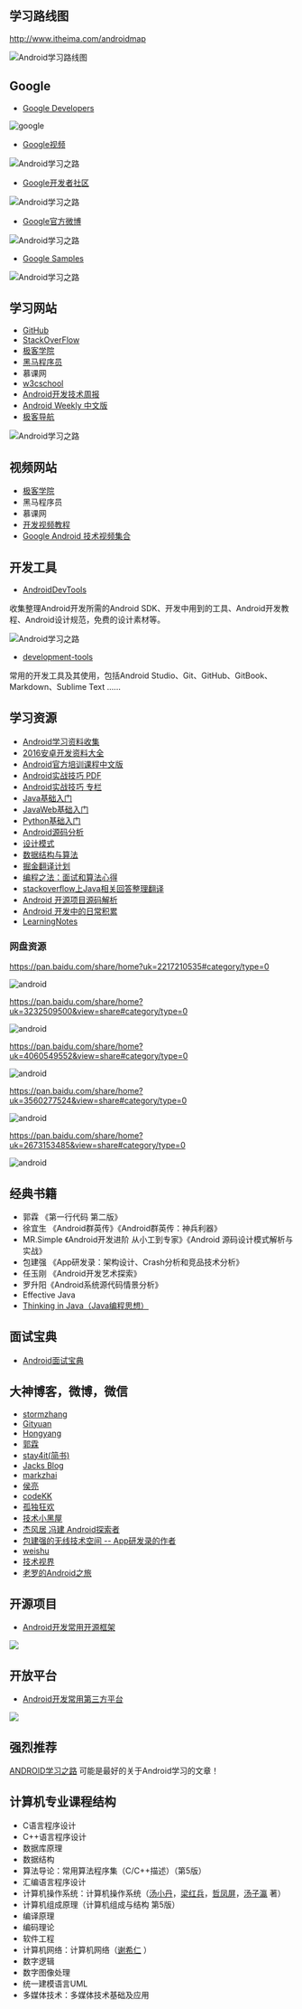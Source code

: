 ## 学习路线图

http://www.itheima.com/androidmap

![Android学习路线图](http://img.blog.csdn.net/20170406005745987?watermark/2/text/aHR0cDovL2Jsb2cuY3Nkbi5uZXQvYXhpMjk1MzA5MDY2/font/5a6L5L2T/fontsize/400/fill/I0JBQkFCMA==/dissolve/70/gravity/SouthEast)

## Google

- [Google Developers](https://developers.google.cn/)

![google](http://img.blog.csdn.net/20161219232946232?watermark/2/text/aHR0cDovL2Jsb2cuY3Nkbi5uZXQvYXhpMjk1MzA5MDY2/font/5a6L5L2T/fontsize/400/fill/I0JBQkFCMA==/dissolve/70/gravity/SouthEast)

- [Google视频](http://i.youku.com/i/UMjczOTc0NDkzNg==)

![Android学习之路](http://img.blog.csdn.net/20160926211553757)

- [Google开发者社区](http://chinagdg.org/)

![Android学习之路](http://img.blog.csdn.net/20160926211732743)

- [Google官方微博](http://weibo.com/GoogleDevelopers?refer_flag=1005055013_)

![Android学习之路](http://img.blog.csdn.net/20160926211652669)

- [Google Samples](https://github.com/googlesamples)

![Android学习之路](http://img.blog.csdn.net/20160926212604036)

## 学习网站

- [GitHub](https://github.com/)
- [StackOverFlow](http://stackoverflow.com/)
- [极客学院](http://wiki.jikexueyuan.com/)
- [黑马程序员](http://www.itheima.com/)
- 慕课网
- [w3cschool](http://www.w3cschool.cn/)
- [Android开发技术周报](http://www.androidweekly.cn/)
- [Android Weekly 中文版](http://wiki.jikexueyuan.com/project/android-weekly/)
- [极客导航](http://www.jikedaohang.com/)

![Android学习之路](http://img.blog.csdn.net/20161026233117616)

## 视频网站

- [极客学院](http://wiki.jikexueyuan.com/)
- 黑马程序员
- 慕课网
- [开发视频教程](http://geek.csdn.net/news/detail/99708)
- [Google Android 技术视频集合](http://chinagdg.org/2016/08/google-android-videos/)

## 开发工具

- [AndroidDevTools](http://www.androiddevtools.cn/)

收集整理Android开发所需的Android SDK、开发中用到的工具、Android开发教程、Android设计规范，免费的设计素材等。

![Android学习之路](http://img.blog.csdn.net/20160929134827185)

- [development-tools](https://www.gitbook.com/book/alleniverson/development-tools/details)

常用的开发工具及其使用，包括Android Studio、Git、GitHub、GitBook、Markdown、Sublime Text ......

## 学习资源

- [Android学习资料收集](http://mp.weixin.qq.com/s?__biz=MzA4NTQwNDcyMA==&mid=402543523&idx=1&sn=7589887001688123a6a04e081a2b793b&scene=4#wechat_redirect)
- [2016安卓开发资料大全](http://blog.chengyunfeng.com/?p=1020)
- [Android官方培训课程中文版](https://github.com/kesenhoo/android-training-course-in-chinese)
- [Android实战技巧 PDF](http://wiki.jikexueyuan.com/project/android-actual-combat-skills/)
- [Android实战技巧 专栏](http://blog.csdn.net/column/details/android-tip.html)
- [Java基础入门](http://blog.csdn.net/axi295309066/article/details/52485297)
- [JavaWeb基础入门](http://blog.csdn.net/axi295309066/article/details/71057277)
- [Python基础入门](http://blog.csdn.net/axi295309066/article/details/71023059)
- [Android源码分析](http://blog.csdn.net/axi295309066/article/details/64450164)
- [设计模式](http://blog.csdn.net/axi295309066/article/details/64445581)
- [数据结构与算法](http://blog.csdn.net/axi295309066/article/details/53980484)
- [掘金翻译计划](https://github.com/xitu/gold-miner)
- [编程之法：面试和算法心得](https://github.com/julycoding/The-Art-Of-Programming-By-July)
- [stackoverflow上Java相关回答整理翻译](https://github.com/giantray/stackoverflow-java-top-qa)
- [Android 开源项目源码解析](https://github.com/android-cn/android-open-project-analysis)
- [Android 开发中的日常积累](https://github.com/lizhangqu/CoreLink)
- [LearningNotes](https://github.com/GeniusVJR/LearningNotes)

### 网盘资源

https://pan.baidu.com/share/home?uk=2217210535#category/type=0

![android](http://img.blog.csdn.net/20170121114507186?watermark/2/text/aHR0cDovL2Jsb2cuY3Nkbi5uZXQvYXhpMjk1MzA5MDY2/font/5a6L5L2T/fontsize/400/fill/I0JBQkFCMA==/dissolve/70/gravity/SouthEast)

https://pan.baidu.com/share/home?uk=3232509500&view=share#category/type=0

![android](http://img.blog.csdn.net/20170121114333938?watermark/2/text/aHR0cDovL2Jsb2cuY3Nkbi5uZXQvYXhpMjk1MzA5MDY2/font/5a6L5L2T/fontsize/400/fill/I0JBQkFCMA==/dissolve/70/gravity/SouthEast)

https://pan.baidu.com/share/home?uk=4060549552&view=share#category/type=0

![android](http://img.blog.csdn.net/20170121114611297?watermark/2/text/aHR0cDovL2Jsb2cuY3Nkbi5uZXQvYXhpMjk1MzA5MDY2/font/5a6L5L2T/fontsize/400/fill/I0JBQkFCMA==/dissolve/70/gravity/SouthEast)

https://pan.baidu.com/share/home?uk=3560277524&view=share#category/type=0

![android](http://img.blog.csdn.net/20170121114851518?watermark/2/text/aHR0cDovL2Jsb2cuY3Nkbi5uZXQvYXhpMjk1MzA5MDY2/font/5a6L5L2T/fontsize/400/fill/I0JBQkFCMA==/dissolve/70/gravity/SouthEast)

https://pan.baidu.com/share/home?uk=2673153485&view=share#category/type=0

![android](http://img.blog.csdn.net/20170121114946428?watermark/2/text/aHR0cDovL2Jsb2cuY3Nkbi5uZXQvYXhpMjk1MzA5MDY2/font/5a6L5L2T/fontsize/400/fill/I0JBQkFCMA==/dissolve/70/gravity/SouthEast)

## 经典书籍

- 郭霖 《第一行代码 第二版》
- 徐宜生 《Android群英传》《Android群英传：神兵利器》
- MR.Simple 《Android开发进阶 从小工到专家》《Android 源码设计模式解析与实战》
- 包建强 《App研发录：架构设计、Crash分析和竞品技术分析》
- 任玉刚 《Android开发艺术探索》
- 罗升阳《Android系统源代码情景分析》
- Effective Java
- [Thinking in Java（Java编程思想）](http://blog.csdn.net/axi295309066/article/details/71023238)

## 面试宝典

- [Android面试宝典](http://blog.csdn.net/axi295309066/article/details/51275470)

## 大神博客，微博，微信

- [stormzhang](http://stormzhang.com/posts/)
- [Gityuan](http://gityuan.com/)
- [Hongyang](http://blog.csdn.net/lmj623565791)
- [郭霖](http://blog.csdn.net/guolin_blog)
- [stay4it(简书)](http://www.jianshu.com/users/6e4c6553a7f9/latest_articles)
- [Jacks Blog](https://blog.dreamtobe.cn/)
- [markzhai](http://blog.zhaiyifan.cn/)
- [侯亮](https://my.oschina.net/youranhongcha/blog)
- [codeKK](http://p.codekk.com/)
- [孤独狂欢](http://www.gdky005.com/)
- [技术小黑屋](http://droidyue.com/)
- [杰风居 冯建 Android探索者](http://jayfeng.com/)
- [包建强的无线技术空间 -- App研发录的作者](http://www.cnblogs.com/Jax/)
- [weishu](http://weishu.me/)
- [技术视界](http://blog.coderclock.com/)
- [老罗的Android之旅](http://blog.csdn.net/luoshengyang/article/details/6618363)

## 开源项目

- [Android开发常用开源框架](http://blog.csdn.net/axi295309066/article/details/52901044)

![](http://img.blog.csdn.net/20170428144103234?watermark/2/text/aHR0cDovL2Jsb2cuY3Nkbi5uZXQvYXhpMjk1MzA5MDY2/font/5a6L5L2T/fontsize/400/fill/I0JBQkFCMA==/dissolve/70/gravity/SouthEast)

## 开放平台

- [Android开发常用第三方平台](http://blog.csdn.net/axi295309066/article/details/52901991)

![](http://img.blog.csdn.net/20161023155813600)

## 强烈推荐

[ANDROID学习之路](http://stormzhang.com/android/2014/07/07/learn-android-from-rookie/) 可能是最好的关于Android学习的文章！

## 计算机专业课程结构

- C语言程序设计
- C++语言程序设计
- 数据库原理
- 数据结构
- 算法导论：常用算法程序集（C/C++描述）（第5版）
- 汇编语言程序设计
- 计算机操作系统：计算机操作系统（[汤小丹](http://book.jd.com/writer/%E6%B1%A4%E5%B0%8F%E4%B8%B9_1.html)，[梁红兵](http://book.jd.com/writer/%E6%A2%81%E7%BA%A2%E5%85%B5_1.html)，[哲凤屏](http://book.jd.com/writer/%E5%93%B2%E5%87%A4%E5%B1%8F_1.html)，[汤子瀛](http://book.jd.com/writer/%E6%B1%A4%E5%AD%90%E7%80%9B_1.html) 著）
- 计算机组成原理（计算机组成与结构 第5版）
- 编译原理
- 编码理论
- 软件工程
- 计算机网络：计算机网络（[谢希仁](https://book.jd.com/writer/%E8%B0%A2%E5%B8%8C%E4%BB%81_1.html) ）
- 数字逻辑
- 数字图像处理
- 统一建模语言UML
- 多媒体技术：多媒体技术基础及应用